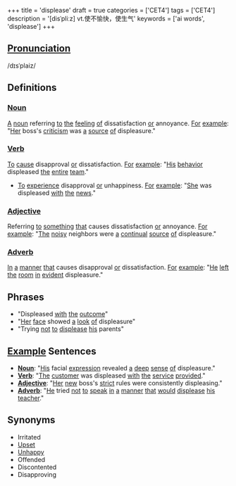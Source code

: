 +++
title = 'displease'
draft = true
categories = ['CET4']
tags = ['CET4']
description = '[disˈpliːz] vt.使不愉快，使生气'
keywords = ['ai words', 'displease']
+++

## [Pronunciation](/en/post/pronunciation/)
/dɪsˈplaiz/

## Definitions
### [Noun](/en/post/noun/)
[A](/en/post/a/) [noun](/en/post/noun/) referring [to](/en/post/to/) [the](/en/post/the/) [feeling](/en/post/feeling/) [of](/en/post/of/) dissatisfaction [or](/en/post/or/) annoyance. [For](/en/post/for/) [example](/en/post/example/): "[Her](/en/post/her/) boss's [criticism](/en/post/criticism/) was [a](/en/post/a/) [source](/en/post/source/) [of](/en/post/of/) displeasure."

### [Verb](/en/post/verb/)
[To](/en/post/to/) [cause](/en/post/cause/) disapproval [or](/en/post/or/) dissatisfaction. [For](/en/post/for/) [example](/en/post/example/): "[His](/en/post/his/) [behavior](/en/post/behavior/) displeased [the](/en/post/the/) [entire](/en/post/entire/) [team](/en/post/team/)."
- [To](/en/post/to/) [experience](/en/post/experience/) disapproval [or](/en/post/or/) unhappiness. [For](/en/post/for/) [example](/en/post/example/): "[She](/en/post/she/) was displeased [with](/en/post/with/) [the](/en/post/the/) [news](/en/post/news/)."

### [Adjective](/en/post/adjective/)
Referring [to](/en/post/to/) [something](/en/post/something/) [that](/en/post/that/) causes dissatisfaction [or](/en/post/or/) annoyance. [For](/en/post/for/) [example](/en/post/example/): "[The](/en/post/the/) [noisy](/en/post/noisy/) neighbors were [a](/en/post/a/) [continual](/en/post/continual/) [source](/en/post/source/) [of](/en/post/of/) displeasure."

### [Adverb](/en/post/adverb/)
[In](/en/post/in/) [a](/en/post/a/) [manner](/en/post/manner/) [that](/en/post/that/) causes disapproval [or](/en/post/or/) dissatisfaction. [For](/en/post/for/) [example](/en/post/example/): "[He](/en/post/he/) [left](/en/post/left/) [the](/en/post/the/) [room](/en/post/room/) [in](/en/post/in/) [evident](/en/post/evident/) displeasure."

## Phrases
- "Displeased [with](/en/post/with/) [the](/en/post/the/) [outcome](/en/post/outcome/)"
- "[Her](/en/post/her/) [face](/en/post/face/) showed [a](/en/post/a/) [look](/en/post/look/) [of](/en/post/of/) displeasure"
- "Trying [not](/en/post/not/) [to](/en/post/to/) [displease](/en/post/displease/) [his](/en/post/his/) parents"

## [Example](/en/post/example/) Sentences
- **[Noun](/en/post/noun/)**: "[His](/en/post/his/) facial [expression](/en/post/expression/) revealed [a](/en/post/a/) [deep](/en/post/deep/) [sense](/en/post/sense/) [of](/en/post/of/) displeasure."
- **[Verb](/en/post/verb/)**: "[The](/en/post/the/) [customer](/en/post/customer/) was displeased [with](/en/post/with/) [the](/en/post/the/) [service](/en/post/service/) [provided](/en/post/provided/)."
- **[Adjective](/en/post/adjective/)**: "[Her](/en/post/her/) [new](/en/post/new/) boss's [strict](/en/post/strict/) rules were consistently displeasing."
- **[Adverb](/en/post/adverb/)**: "[He](/en/post/he/) tried [not](/en/post/not/) [to](/en/post/to/) [speak](/en/post/speak/) [in](/en/post/in/) [a](/en/post/a/) [manner](/en/post/manner/) [that](/en/post/that/) [would](/en/post/would/) [displease](/en/post/displease/) [his](/en/post/his/) [teacher](/en/post/teacher/)."

## Synonyms
- Irritated
- [Upset](/en/post/upset/)
- [Unhappy](/en/post/unhappy/)
- Offended
- Discontented
- Disapproving
